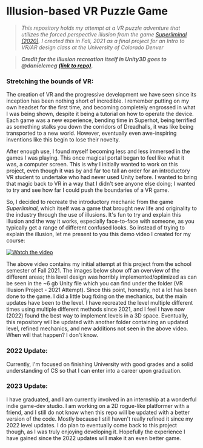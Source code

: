 # Illusion-based VR Puzzle Game

> _This repository holds my attempt at a VR puzzle adventure that utilizes the forced perspective illusion from the game [Superliminal (2020)](https://store.steampowered.com/app/1049410/Superliminal/). I created this in Fall, 2021 as a final project for an Intro to VR/AR design class at the University of Colorado Denver_

>**_Credit for the illusion recreation itself in Unity3D goes to @danielcmcg [(link to repo)](https://github.com/danielcmcg/Forced-Perspective-Illusion-Mechanic-for-Unity)._**

### Stretching the bounds of VR:

The creation of VR and the progressive development we have seen since its inception has been nothing short of incredible. I remember putting on my own headset for the first time, and becoming completely engrossed in what I was being shown, despite it being a tutorial on how to operate the device. Each game was a new experience, bending time in Superhot, being terrified as something stalks you down the corridors of Dreadhalls, it was like being transported to a new world. However, eventually even awe-inspiring inventions like this begin to lose their novelty. 

After enough use, I found myself becoming less and less immersed in the games I was playing. This once magical portal began to feel like what it was, a computer screen. This is why I initially wanted to work on this project, even though it was by and far too tall an order for an introductory VR student to undertake who had never used Unity before. I wanted to bring that magic back to VR in a way that I didn't see anyone else doing; I wanted to try and see how far I could push the boundaries of a VR game.

So, I decided to recreate the introductory mechanic from the game _Superliminal_, which itself was a game that brought new life and originality to the industry through the use of illusions. It's fun to try and explain this illusion and the way it works, especially face-to-face with someone, as you typically get a range of different confused looks. So instead of trying to explain the illusion, let me present to you this demo video I created for my course:

[![Watch the video](https://i.imgur.com/ysA0iS7.png)](https://clipchamp.com/watch/hAzKIzwkAJz)

The above video contains my initial attempt at this project from the school semester of Fall 2021. The images below show off an overview of the different areas; this level design was horribly implemented/optimized as can be seen in the ~6 gb Unity file which you can find under the folder (VR Illusion Project - 2021 Attempt). Since this point, honestly, not a lot has been done to the game. I did a little bug fixing on the mechanics, but the main updates have been to the level. I have recreated the level multiple different times using multiple different methods since 2021, and I feel I have now (2022) found the best way to implement levels in a 3D space. Eventually, this repository will be updated with another folder containing an updated level, refined mechanics, and new additions not seen in the above video. When will that happen? I don't know. 

### 2022 Update:

Currently, I'm focused on finishing University with good grades and a solid understanding of CS so that I can enter into a career upon graduation. 

### 2023 Update:

I have graduated, and I am currently involved in an internship at a wonderful indie game-dev studio. I am working on a 2D rogue-like platformer with a friend, and I still do not know when this repo will be updated with a better version of the code. Mostly because I still haven't really refined it since my 2022 level updates. I do plan to eventually come back to this project though, as I was truly enjoying developing it. Hopefully the experience I have gained since the 2022 updates will make it an even better game.
